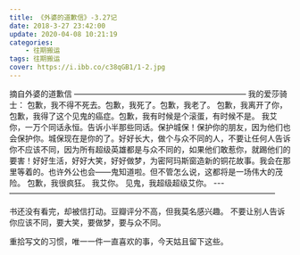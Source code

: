 ```yaml
---
title: 《外婆的道歉信》-3.27记
date: 2018-3-27 23:42:00
update: 2020-04-08 10:21:19
categories: 
    - 往期搬运
tags: 往期搬运
cover: https://i.ibb.co/c38qGB1/1-2.jpg
---
```

摘自外婆的道歉信
——————————————————————
我的爱莎骑士：
        包歉，我不得不死去。包歉，我死了。包歉，我老了。
        包歉，我离开了你，包歉，我得了这个见鬼的癌症。包歉，我有时候是个滚蛋，有时候不是。
         我艾你，一万个同话永恒。告诉小半那些同话。保护城保！保护你的朋友，因为他们也会保护你。城保现在是你的了。好好长大，做个与众不同的人，不要让任何人告诉你不应该不同，因为所有超级英雄都是与众不同的，如果他们敢惹你，就踢他们的要害！好好生活，好好大笑，好好做梦，为密阿玛斯窗造新的铜花故事。我会在那里等着的。也许外公也会——鬼知道啦。但不管怎么说，这都将是一场伟大的茂险。
        包歉，我很疯狂。
        我艾你。
        见鬼，我超级超级艾你。
---——————————————————————————————————

书还没有看完，却被信打动。豆瓣评分不高，但我莫名感兴趣。
不要让别人告诉你应该不同，要大笑，要做梦，要与众不同。

重拾写文的习惯，唯一一件一直喜欢的事，今天姑且留下这些。